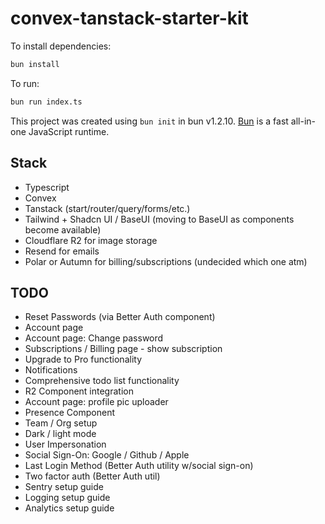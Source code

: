 # convex-tanstack-starter-kit

To install dependencies:

```bash
bun install
```

To run:

```bash
bun run index.ts
```

This project was created using `bun init` in bun v1.2.10. [Bun](https://bun.sh) is a fast all-in-one JavaScript runtime.


## Stack

- Typescript
- Convex 
- Tanstack (start/router/query/forms/etc.)
- Tailwind + Shadcn UI / BaseUI (moving to BaseUI as components become available)
- Cloudflare R2 for image storage
- Resend for emails
- Polar or Autumn for billing/subscriptions (undecided which one atm)

## TODO

- Reset Passwords (via Better Auth component)
- Account page
- Account page: Change password
- Subscriptions / Billing page - show subscription 
- Upgrade to Pro functionality
- Notifications
- Comprehensive todo list functionality
- R2 Component integration
- Account page: profile pic uploader
- Presence Component
- Team / Org setup
- Dark / light mode
- User Impersonation 
- Social Sign-On: Google / Github / Apple
- Last Login Method (Better Auth utility w/social sign-on)
- Two factor auth (Better Auth util)
- Sentry setup guide
- Logging setup guide
- Analytics setup guide